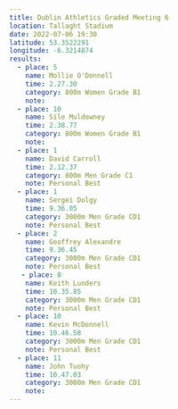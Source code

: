 ```yaml
---
title: Dublin Athletics Graded Meeting 6 
location: Tallaght Stadium  
date: 2022-07-06 19:30
latitude: 53.3522291
longitude: -6.3214874
results:
  - place: 5
    name: Mollie O'Donnell
    time: 2.27.30
    category: 800m Women Grade B1
    note: 
  - place: 10
    name: Síle Muldowney
    time: 2.38.77
    category: 800m Women Grade B1
    note: 
  - place: 1
    name: David Carroll
    time: 2.12.37
    category: 800m Men Grade C1
    note: Personal Best
  - place: 1
    name: Sergei Dolgy
    time: 9.36.05
    category: 3000m Men Grade CD1
    note: Personal Best
  - place: 2
    name: Geoffrey Alexandre
    time: 9.36.45
    category: 3000m Men Grade CD1
    note: Personal Best
   - place: 8
    name: Keith Lunders
    time: 10.35.85
    category: 3000m Men Grade CD1
    note: Personal Best
  - place: 10
    name: Kevin McDonnell
    time: 10.46.58
    category: 3000m Men Grade CD1
    note: Personal Best
  - place: 11
    name: John Tuohy
    time: 10.47.03
    category: 3000m Men Grade CD1
    note: 
---
```

